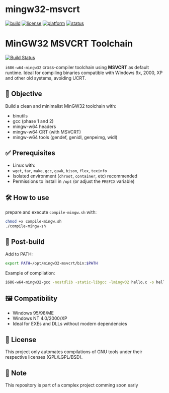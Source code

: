 # mingw32-msvcrt

[![build](https://img.shields.io/badge/build-success-brightgreen)](https://github.com/LuizRafael79/mingw32-msvcrt/actions)
[![license](https://img.shields.io/badge/license-GPL2-blue.svg)](LICENSE)
[![platform](https://img.shields.io/badge/platform-Linux-lightgrey)](#)
[![status](https://img.shields.io/badge/status-stable-success)](#)

# MinGW32 MSVCRT Toolchain

[![Build Status](https://github.com/your-user/your-repo/actions/workflows/build.yml/badge.svg)](https://github.com/your-user/your-repo/actions)

`i686-w64-mingw32` cross-compiler toolchain using **MSVCRT** as default runtime. Ideal for compiling binaries compatible with Windows 9x, 2000, XP and other old systems, avoiding UCRT.

## 🎯 Objective

Build a clean and minimalist MinGW32 toolchain with:

- binutils
- gcc (phase 1 and 2)
- mingw-w64 headers
- mingw-w64 CRT (with MSVCRT)
- mingw-w64 tools (gendef, genidl, genpeimg, widl)

## ✅ Prerequisites

- Linux with:
- `wget`, `tar`, `make`, `gcc`, `gawk`, `bison`, `flex`, `texinfo`
- Isolated environment (`chroot`, `container`, etc) recommended
- Permissions to install in `/opt` (or adjust the `PREFIX` variable)

## 🛠️ How to use

prepare and execute `compile-mingw.sh` with:
```bash
chmod +x compile-mingw.sh
./compile-mingw-sh
```


## 🧪 Post-build

Add to PATH:

```bash
export PATH=/opt/mingw32-msvcrt/bin:$PATH
```

Example of compilation:

```bash
i686-w64-mingw32-gcc -nostdlib -static-libgcc -lmingw32 hello.c -o hello.exe
```

## 🖼️ Compatibility

- Windows 95/98/ME
- Windows NT 4.0/2000/XP
- Ideal for EXEs and DLLs without modern dependencies

## 📄 License

This project only automates compilations of GNU tools under their respective licenses (GPL/LGPL/BSD).

## 📄 Note

This repository is part of a complex project comming soon early
